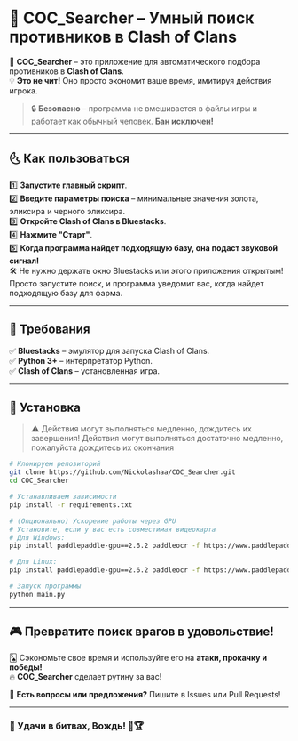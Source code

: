 # 🎯 COC_Searcher – Умный поиск противников в Clash of Clans  

🚀 **COC_Searcher** – это приложение для автоматического подбора противников в **Clash of Clans**.  
💡 **Это не чит!** Оно просто экономит ваше время, имитируя действия игрока.  

> 🔒 **Безопасно** – программа не вмешивается в файлы игры и работает как обычный человек. **Бан исключен!**  

---

## 🌜 Как пользоваться  

1️⃣ **Запустите главный скрипт**.  
2️⃣ **Введите параметры поиска** – минимальные значения золота, эликсира и черного эликсира.  
3️⃣ **Откройте Clash of Clans в Bluestacks**.  
4️⃣ **Нажмите "Старт"**.  
5️⃣ **Когда программа найдет подходящую базу, она подаст звуковой сигнал!**  
🛠️ Не нужно держать окно Bluestacks или этого приложения открытым! Просто запустите поиск, и программа уведомит вас, когда найдет подходящую базу для фарма.

---

## 🔧 Требования  

✅ **Bluestacks** – эмулятор для запуска Clash of Clans.  
✅ **Python 3+** – интерпретатор Python.  
✅ **Clash of Clans** – установленная игра.  

---

## 💾 Установка  
> ⚠️ Действия могут выполняться медленно, дождитесь их завершения!
Действия могут выполняться достаточно медленно, пожалуйста дождитесь их окончания
```bash
# Клонируем репозиторий
git clone https://github.com/Nickolashaa/COC_Searcher.git
cd COC_Searcher

# Устанавливаем зависимости
pip install -r requirements.txt

# (Опционально) Ускорение работы через GPU
# Установите, если у вас есть совместимая видеокарта
# Для Windows:
pip install paddlepaddle-gpu==2.6.2 paddleocr -f https://www.paddlepaddle.org.cn/whl/windows/mkl/avx/stable.html

# Для Linux:
pip install paddlepaddle-gpu==2.6.2 paddleocr -f https://www.paddlepaddle.org.cn/whl/linux/mkl/avx/stable.html

# Запуск программы
python main.py
```

---

## 🎮 Превратите поиск врагов в удовольствие!  

🂥 Сэкономьте свое время и используйте его на **атаки, прокачку и победы!**  
🔥 **COC_Searcher** сделает рутину за вас!  

📩 **Есть вопросы или предложения?** Пишите в Issues или Pull Requests!  

---

### 🌟 Удачи в битвах, Вождь! 🚀🏆

